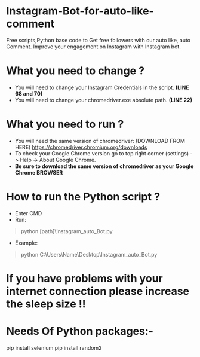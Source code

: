 # Instagram-Bot-for-auto-like-comment
Free scripts,Python base code to Get free followers with our auto like, auto Comment. Improve your engagement on Instagram with Instagram bot.


# What you need to change ?
- You will need to change your Instagram Credentials in the script. **(LINE 68 and 70)**
- You will need to change your chromedriver.exe absolute path. **(LINE 22)**

# What you need to run ?
- You will need the same version of chromedriver: (DOWNLOAD FROM HERE) https://chromedriver.chromium.org/downloads
- To check your Google Chrome version go to top right corner (settings) -> Help -> About Google Chrome.
- **Be sure to download the same version of chromedriver as your Google Chrome BROWSER**


# How to run the Python script ?
- Enter CMD 
- Run: 
> python [path]\Instagram_auto_Bot.py
- Example: 
> python C:\Users\Name\Desktop\Instagram_auto_Bot.py


# If you have problems with your internet connection please increase the sleep size !!

# Needs Of Python packages:-
pip install selenium
pip install random2


